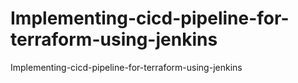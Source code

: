 # Implementing-cicd-pipeline-for-terraform-using-jenkins
Implementing-cicd-pipeline-for-terraform-using-jenkins

